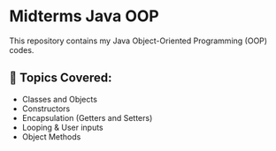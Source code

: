 # Midterms Java OOP

This repository contains my Java Object-Oriented Programming (OOP) codes.

## 📌 Topics Covered:
- Classes and Objects
- Constructors
- Encapsulation (Getters and Setters)
- Looping & User inputs
- Object Methods

